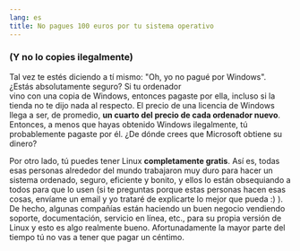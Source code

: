 ```yaml
---
lang: es
title: No pagues 100 euros por tu sistema operativo
---
```


<h3>(Y no lo copies ilegalmente)</h3>

Tal vez te estés diciendo a tí mismo: "Oh, yo no pagué por Windows". ¿Estás absolutamente seguro? Si tu ordenador  
vino con una copia de Windows, entonces pagaste por ella, incluso si la tienda no te dijo nada al respecto. El precio 
de una licencia de Windows llega a ser, de promedio, <b>un cuarto del precio de cada ordenador nuevo</b>. Entonces, a 
menos que hayas obtenido Windows ilegalmente, tú probablemente pagaste por él. ¿De dónde crees que Microsoft obtiene su 
dinero?

Por otro lado, tú puedes tener Linux <b>completamente gratis</b>. Así es, todas esas personas alrededor del mundo 
trabajaron muy duro para hacer un sistema ordenado, seguro, eficiente y bonito, y ellos lo están obsequiando a todos 
para que lo usen (si te preguntas porque estas personas hacen esas cosas, envíame un email y yo trataré de explicarte 
lo mejor que pueda :) ). De hecho, algunas compañías están haciendo un buen negocio vendiendo soporte, documentación, 
servicio en línea, etc., para su propia versión de Linux y esto es algo realmente bueno. Afortunadamente la mayor 
parte del tiempo tú no vas a tener que pagar un céntimo.




